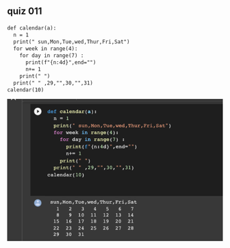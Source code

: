 ## quiz 011 
    def calendar(a):
      n = 1
      print(" sun,Mon,Tue,wed,Thur,Fri,Sat")
      for week in range(4):
        for day in range(7) :
          print(f"{n:4d}",end="")
          n+= 1
        print(" ")
      print(" " ,29,"",30,"",31)
    calendar(10)
![](https://github.com/24536urdj/Unit_1/blob/main/Quizzes/Screen%20Shot%202022-10-10%20at%203.15.39.png)
